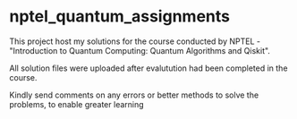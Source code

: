 # nptel_quantum_assignments
This project host my solutions for the course conducted by NPTEL - "Introduction to Quantum Computing: Quantum Algorithms and Qiskit".

All solution files were uploaded after evalutution had been completed in the course.

Kindly send comments on any errors or better methods to solve the problems, to enable greater learning
